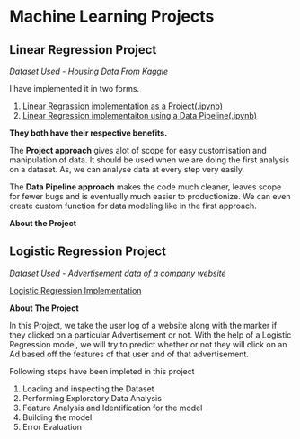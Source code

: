 # Machine Learning Projects
## Linear Regression Project
*Dataset Used - Housing Data From Kaggle*

I have implemented it in two forms.
1. [Linear Regrassion implementation as a Project(.ipynb)](Linear%20Regression%20-%20Housing%20Prices.ipynb)
2. [Linear Regression implementaiton using a Data Pipeline(.ipynb)](Linear%20Regression%20-%20Data%20Pipeline%20Implementation%20-%20Housing%20Data%20Project%20.ipynb)

**They both have their respective benefits.**

The **Project approach** gives alot of scope for easy customisation and manipulation of data. It should be used when we are doing the first analysis on a dataset. As, we can analyse data at every step very easily.

The **Data Pipeline approach** makes the code much cleaner, leaves scope for fewer bugs and is eventually much easier to productionize. We can even create custom function for data modeling like in the first approach. 

**About the Project**

## Logistic Regression Project
*Dataset Used - Advertisement data of a company website*

[Logistic Regression Implementation](Logistic%20Regression%20Project.ipynb)

**About The Project**

In this Project, we take the user log of a website along with the marker if they clicked on a particular Advertisement or not. With the help of a Logistic Regression model, we will try to predict whether or not they will click on an Ad based off the features of that user and of that advertisement. 

Following steps have been impleted in this project
1. Loading and inspecting the Dataset
2. Performing Exploratory Data Analysis
3. Feature Analysis and Identification for the model
4. Building the model
5. Error Evaluation

